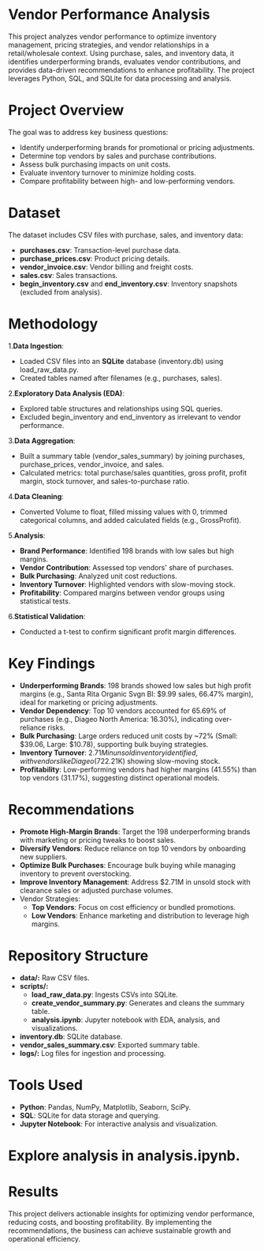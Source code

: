# Vendor Performance Analysis
This project analyzes vendor performance to optimize inventory management, pricing strategies, and vendor relationships in a retail/wholesale context. Using purchase, sales, and inventory data, it identifies underperforming brands, evaluates vendor contributions, and provides data-driven recommendations to enhance profitability. The project leverages Python, SQL, and SQLite for data processing and analysis.

# Project Overview
The goal was to address key business questions:
- Identify underperforming brands for promotional or pricing adjustments.
- Determine top vendors by sales and purchase contributions.
- Assess bulk purchasing impacts on unit costs.
- Evaluate inventory turnover to minimize holding costs.
- Compare profitability between high- and low-performing vendors.

# Dataset
The dataset includes CSV files with purchase, sales, and inventory data:
- **purchases.csv**: Transaction-level purchase data.
- **purchase_prices.csv**: Product pricing details.
- **vendor_invoice.csv**: Vendor billing and freight costs.
- **sales.csv**: Sales transactions.
- **begin_inventory.csv** and **end_inventory.csv**: Inventory snapshots (excluded from analysis).

# Methodology
1.**Data Ingestion**:
- Loaded CSV files into an **SQLite** database (inventory.db) using load_raw_data.py.
- Created tables named after filenames (e.g., purchases, sales).

2.**Exploratory Data Analysis (EDA)**:
- Explored table structures and relationships using SQL queries.
- Excluded begin_inventory and end_inventory as irrelevant to vendor performance.

3.**Data Aggregation**:
- Built a summary table (vendor_sales_summary) by joining purchases, purchase_prices, vendor_invoice, and sales.
- Calculated metrics: total purchase/sales quantities, gross profit, profit margin, stock turnover, and sales-to-purchase ratio.

4.**Data Cleaning**:
- Converted Volume to float, filled missing values with 0, trimmed categorical columns, and added calculated fields (e.g., GrossProfit).

5.**Analysis**:
- **Brand Performance**: Identified 198 brands with low sales but high margins.
- **Vendor Contribution**: Assessed top vendors' share of purchases.
- **Bulk Purchasing**: Analyzed unit cost reductions.
- **Inventory Turnover**: Highlighted vendors with slow-moving stock.
- **Profitability**: Compared margins between vendor groups using statistical tests.

6.**Statistical Validation**:
- Conducted a t-test to confirm significant profit margin differences.

# Key Findings
- **Underperforming Brands**: 198 brands showed low sales but high profit margins (e.g., Santa Rita Organic Svgn Bl: $9.99 sales, 66.47% margin), ideal for marketing or pricing adjustments.
- **Vendor Dependency**: Top 10 vendors accounted for 65.69% of purchases (e.g., Diageo North America: 16.30%), indicating over-reliance risks.
- **Bulk Purchasing**: Large orders reduced unit costs by ~72% (Small: $39.06, Large: $10.78), supporting bulk buying strategies.
- **Inventory Turnover**: $2.71M in unsold inventory identified, with vendors like Diageo ($722.21K) showing slow-moving stock.
- **Profitability**: Low-performing vendors had higher margins (41.55%) than top vendors (31.17%), suggesting distinct operational models.

# Recommendations
- **Promote High-Margin Brands**: Target the 198 underperforming brands with marketing or pricing tweaks to boost sales.
- **Diversify Vendors**: Reduce reliance on top 10 vendors by onboarding new suppliers.
- **Optimize Bulk Purchases**: Encourage bulk buying while managing inventory to prevent overstocking.
- **Improve Inventory Management**: Address $2.71M in unsold stock with clearance sales or adjusted purchase volumes.
- Vendor Strategies:
  - **Top Vendors**: Focus on cost efficiency or bundled promotions.
  - **Low Vendors**: Enhance marketing and distribution to leverage high margins.

# Repository Structure
- **data/:** Raw CSV files.
- **scripts/:**
  - **load_raw_data.py**: Ingests CSVs into SQLite.
  - **create_vendor_summary.py**: Generates and cleans the summary table.
  - **analysis.ipynb**: Jupyter notebook with EDA, analysis, and visualizations.
- **inventory.db**: SQLite database.
- **vendor_sales_summary.csv**: Exported summary table.
- **logs/:** Log files for ingestion and processing.

# Tools Used
- **Python**: Pandas, NumPy, Matplotlib, Seaborn, SciPy.
- **SQL**: SQLite for data storage and querying.
- **Jupyter Notebook**: For interactive analysis and visualization.

# Explore analysis in analysis.ipynb.

# Results
This project delivers actionable insights for optimizing vendor performance, reducing costs, and boosting profitability. By implementing the recommendations, the business can achieve sustainable growth and operational efficiency.
